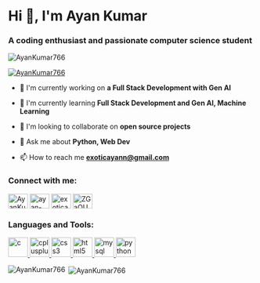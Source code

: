 # Hi 👋, I'm Ayan Kumar

### A coding enthusiast and passionate computer science student

<p align="left"> <img src="https://komarev.com/ghpvc/?username=AyanKumar766&label=Profile views&color=0e75b6&style=flat" alt="AyanKumar766" /> </p>

<p align="left"> <a href="https://github.com/ryo-ma/github-profile-trophy"><img src="https://github-profile-trophy.vercel.app/?username=AyanKumar766" alt="AyanKumar766" /></a> </p>

- 🔭 I'm currently working on **a Full Stack Development with Gen AI**

- 🌱 I'm currently learning **Full Stack Development and Gen AI, Machine Learning**

- 👯 I'm looking to collaborate on **open source projects**

- 💬 Ask me about **Python, Web Dev**

- 📫 How to reach me **exoticayann@gmail.com**

<h3 align="left">Connect with me:</h3>
<p align="left">
<a href="https://github.com/AyanKumar766" target="blank"><img align="center" src="https://raw.githubusercontent.com/rahuldkjain/github-profile-readme-generator/master/src/images/icons/Social/github.svg" alt="AyanKumar766" height="30" width="40" /></a>
<a href="https://linkedin.com/in/ayan-kumar-" target="blank"><img align="center" src="https://raw.githubusercontent.com/rahuldkjain/github-profile-readme-generator/master/src/images/icons/Social/linked-in-alt.svg" alt="ayan-kumar-" height="30" width="40" /></a>
<a href="https://instagram.com/exoticayan_" target="blank"><img align="center" src="https://raw.githubusercontent.com/rahuldkjain/github-profile-readme-generator/master/src/images/icons/Social/instagram.svg" alt="exoticayan_" height="30" width="40" /></a>
<a href="https://leetcode.com/ZGaOUgdfka" target="blank"><img align="center" src="https://raw.githubusercontent.com/rahuldkjain/github-profile-readme-generator/master/src/images/icons/Social/leet-code.svg" alt="ZGaOUgdfka" height="30" width="40" /></a>
</p>

<h3 align="left">Languages and Tools:</h3>
<p align="left"> <a href="https://developer.mozilla.org/en-US/docs/Web/c" target="_blank" rel="noreferrer"> <img src="https://skillicons.dev/icons?i=c" alt="c" width="40" height="40"/> </a> <a href="https://developer.mozilla.org/en-US/docs/Web/cplusplus" target="_blank" rel="noreferrer"> <img src="https://skillicons.dev/icons?i=cpp" alt="cplusplus" width="40" height="40"/> </a> <a href="https://developer.mozilla.org/en-US/docs/Web/css3" target="_blank" rel="noreferrer"> <img src="https://skillicons.dev/icons?i=css" alt="css3" width="40" height="40"/> </a> <a href="https://developer.mozilla.org/en-US/docs/Web/html5" target="_blank" rel="noreferrer"> <img src="https://skillicons.dev/icons?i=html" alt="html5" width="40" height="40"/> </a> <a href="https://developer.mozilla.org/en-US/docs/Web/mysql" target="_blank" rel="noreferrer"> <img src="https://skillicons.dev/icons?i=mysql" alt="mysql" width="40" height="40"/> </a> <a href="https://developer.mozilla.org/en-US/docs/Web/python" target="_blank" rel="noreferrer"> <img src="https://skillicons.dev/icons?i=py" alt="python" width="40" height="40"/> </a></p>

<p><img align="left" src="https://github-readme-stats.vercel.app/api/top-langs?username=AyanKumar766&show_icons=true&locale=en&layout=compact" alt="AyanKumar766" /></p>

<p>&nbsp;<img align="center" src="https://github-readme-stats.vercel.app/api?username=AyanKumar766&show_icons=true&locale=en" alt="AyanKumar766" /></p>

